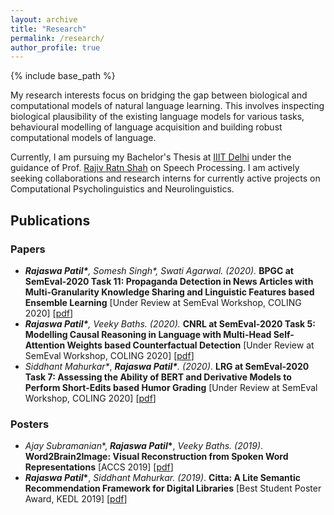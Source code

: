 ```yaml
---
layout: archive
title: "Research"
permalink: /research/
author_profile: true
---
```


{% include base_path %}

My research interests focus on bridging the gap between biological and computational models of natural language learning. This involves inspecting biological plausibility of the existing language models for various tasks, behavioural modelling of language acquisition and building robust computational models of language.



Currently, I am pursuing my Bachelor's Thesis at [IIIT Delhi](https://www.iiitd.ac.in/) under the guidance of Prof. [Rajiv Ratn Shah](https://www.iiitd.ac.in/rajivratn) on  Speech Processing. I am actively seeking collaborations and research interns for currently active projects on Computational Psycholinguistics and Neurolinguistics. 



## Publications

### Papers

* ***Rajaswa Patil\*****,* *Somesh Singh\*, Swati Agarwal. (2020).*  **BPGC at SemEval-2020 Task 11: Propaganda Detection in News Articles with Multi-Granularity Knowledge Sharing and Linguistic Features based Ensemble Learning** [Under Review at SemEval Workshop, COLING 2020] [[pdf](https://arxiv.org/pdf/2006.00593.pdf)]
* ***Rajaswa Patil\*****,* *Veeky Baths. (2020).*  **CNRL at SemEval-2020 Task 5: Modelling Causal Reasoning in Language with Multi-Head Self-Attention Weights based Counterfactual Detection** [Under Review at SemEval Workshop, COLING 2020] [[pdf](https://arxiv.org/pdf/2006.00609.pdf)]
* *Siddhant Mahurkar\**, ***Rajaswa Patil\*****. (2020)*. **LRG at SemEval-2020 Task 7: Assessing the Ability of BERT and Derivative Models to Perform Short-Edits based Humor Grading** [Under Review at SemEval Workshop, COLING 2020] [[pdf](https://arxiv.org/pdf/2006.00607.pdf)]



### Posters

* *Ajay Subramanian*\*, ***Rajaswa* *Patil*\***, *Veeky Baths. (2019)*. **Word2Brain2Image: Visual Reconstruction from Spoken Word Representations** [ACCS 2019] [[pdf](https://rajaswa.github.io/files/accs_poster.pdf)]
* ***Rajaswa* *Patil*\***, *Siddhant Mahurkar. (2019)*. **Citta: A Lite Semantic Recommendation Framework for Digital Libraries** [Best Student Poster Award, KEDL 2019] [[pdf](https://rajaswa.github.io/files/kedl_poster.pdf)]